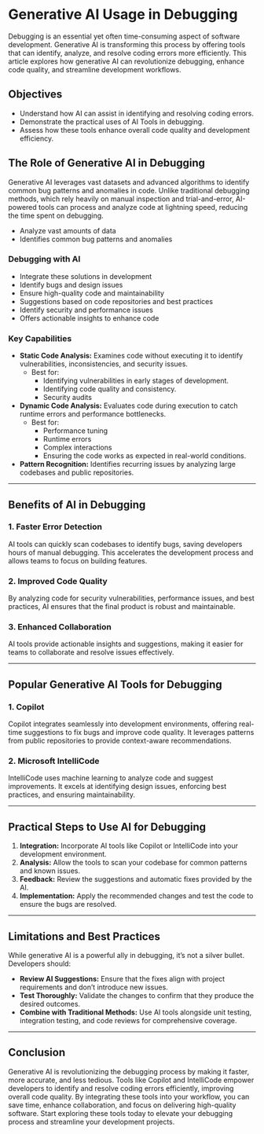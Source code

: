 # Generative AI Usage in Debugging

Debugging is an essential yet often time-consuming aspect of software development. Generative AI is transforming this process by offering tools that can identify, analyze, and resolve coding errors more efficiently. This article explores how generative AI can revolutionize debugging, enhance code quality, and streamline development workflows.

## Objectives

- Understand how AI can assist in identifying and resolving coding errors.
- Demonstrate the practical uses of AI Tools in debugging.
- Assess how these tools enhance overall code quality and development efficiency.

## The Role of Generative AI in Debugging

Generative AI leverages vast datasets and advanced algorithms to identify common bug patterns and anomalies in code. Unlike traditional debugging methods, which rely heavily on manual inspection and trial-and-error, AI-powered tools can process and analyze code at lightning speed, reducing the time spent on debugging.

- Analyze vast amounts of data
- Identifies common bug patterns and anomalies

### Debugging with AI

- Integrate these solutions in development
- Identify bugs and design issues
- Ensure high-quality code and maintainability
- Suggestions based on code repositories and best practices
- Identify security and performance issues
- Offers actionable insights to enhance code

### Key Capabilities

- **Static Code Analysis:** Examines code without executing it to identify vulnerabilities, inconsistencies, and security issues.
  - Best for:
    - Identifying vulnerabilities in early stages of development.
    - Identifying code quality and consistency.
    - Security audits
- **Dynamic Code Analysis:** Evaluates code during execution to catch runtime errors and performance bottlenecks.
  - Best for:
    - Performance tuning
    - Runtime errors
    - Complex interactions
    - Ensuring the code works as expected in real-world conditions.
- **Pattern Recognition:** Identifies recurring issues by analyzing large codebases and public repositories.

---

## Benefits of AI in Debugging

### 1. Faster Error Detection

AI tools can quickly scan codebases to identify bugs, saving developers hours of manual debugging. This accelerates the development process and allows teams to focus on building features.

### 2. Improved Code Quality

By analyzing code for security vulnerabilities, performance issues, and best practices, AI ensures that the final product is robust and maintainable.

### 3. Enhanced Collaboration

AI tools provide actionable insights and suggestions, making it easier for teams to collaborate and resolve issues effectively.

---

## Popular Generative AI Tools for Debugging

### 1. Copilot

Copilot integrates seamlessly into development environments, offering real-time suggestions to fix bugs and improve code quality. It leverages patterns from public repositories to provide context-aware recommendations.

### 2. Microsoft IntelliCode

IntelliCode uses machine learning to analyze code and suggest improvements. It excels at identifying design issues, enforcing best practices, and ensuring maintainability.

---

## Practical Steps to Use AI for Debugging

1. **Integration:** Incorporate AI tools like Copilot or IntelliCode into your development environment.
2. **Analysis:** Allow the tools to scan your codebase for common patterns and known issues.
3. **Feedback:** Review the suggestions and automatic fixes provided by the AI.
4. **Implementation:** Apply the recommended changes and test the code to ensure the bugs are resolved.

---

## Limitations and Best Practices

While generative AI is a powerful ally in debugging, it’s not a silver bullet. Developers should:

- **Review AI Suggestions:** Ensure that the fixes align with project requirements and don’t introduce new issues.
- **Test Thoroughly:** Validate the changes to confirm that they produce the desired outcomes.
- **Combine with Traditional Methods:** Use AI tools alongside unit testing, integration testing, and code reviews for comprehensive coverage.

---

## Conclusion

Generative AI is revolutionizing the debugging process by making it faster, more accurate, and less tedious. Tools like Copilot and IntelliCode empower developers to identify and resolve coding errors efficiently, improving overall code quality. By integrating these tools into your workflow, you can save time, enhance collaboration, and focus on delivering high-quality software. Start exploring these tools today to elevate your debugging process and streamline your development projects.
